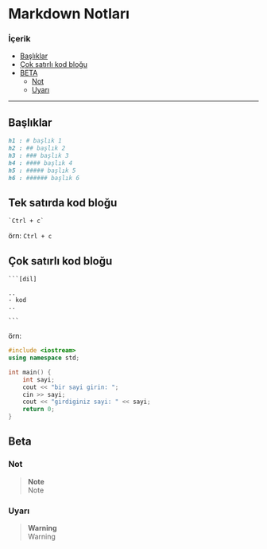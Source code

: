 # Markdown Notları

### İçerik
- [Başlıklar](#başlıklar)
- [Çok satırlı kod bloğu](#çok-satırlı-kod-bloğu)
- [BETA](#beta)
	- [Not](#not)
	- [Uyarı](#uyarı)

---

## Başlıklar
```md
h1 : # başlık 1
h2 : ## başlık 2
h3 : ### başlık 3
h4 : #### başlık 4
h5 : ##### başlık 5
h6 : ###### başlık 6
```

## Tek satırda kod bloğu
```
`Ctrl + c`
```
örn: `Ctrl + c`



## Çok satırlı kod bloğu
```
```[dil]

..
- kod
..

```‏‏‏‏‏‏‏‏   
```
örn:
```cpp
#include <iostream>
using namespace std;

int main() {
	int sayi;
	cout << "bir sayi girin: ";
	cin >> sayi;
	cout << "girdiginiz sayi: " << sayi;
	return 0;
}
```



## Beta
### Not
> **Note** <br>
> Note

### Uyarı
> **Warning** <br>
> Warning
